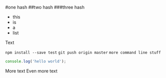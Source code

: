 #one hash
##two hash
###three hash

- this
- is
- a
- list

Text

`npm install --save test`
`git push origin master`
`more command line stuff`

```javascript
console.log('hello world');
```

More text
Even more text
